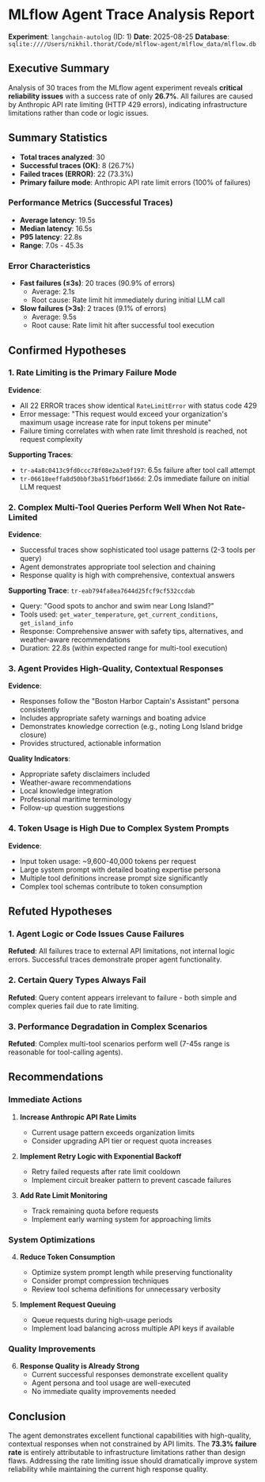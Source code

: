 # MLflow Agent Trace Analysis Report

**Experiment**: `langchain-autolog` (ID: 1)
**Date**: 2025-08-25
**Database**: `sqlite:////Users/nikhil.thorat/Code/mlflow-agent/mlflow_data/mlflow.db`

## Executive Summary

Analysis of 30 traces from the MLflow agent experiment reveals **critical reliability issues** with a success rate of only **26.7%**. All failures are caused by Anthropic API rate limiting (HTTP 429 errors), indicating infrastructure limitations rather than code or logic issues.

## Summary Statistics

- **Total traces analyzed**: 30
- **Successful traces (OK)**: 8 (26.7%)
- **Failed traces (ERROR)**: 22 (73.3%)
- **Primary failure mode**: Anthropic API rate limit errors (100% of failures)

### Performance Metrics (Successful Traces)
- **Average latency**: 19.5s
- **Median latency**: 16.5s
- **P95 latency**: 22.8s
- **Range**: 7.0s - 45.3s

### Error Characteristics
- **Fast failures (≤3s)**: 20 traces (90.9% of errors)
  - Average: 2.1s
  - Root cause: Rate limit hit immediately during initial LLM call
- **Slow failures (>3s)**: 2 traces (9.1% of errors) 
  - Average: 9.5s
  - Root cause: Rate limit hit after successful tool execution

## Confirmed Hypotheses

### 1. **Rate Limiting is the Primary Failure Mode**
**Evidence**: 
- All 22 ERROR traces show identical `RateLimitError` with status code 429
- Error message: "This request would exceed your organization's maximum usage increase rate for input tokens per minute"
- Failure timing correlates with when rate limit threshold is reached, not request complexity

**Supporting Traces**: 
- `tr-a4a8c0413c9fd0ccc78f08e2a3e0f197`: 6.5s failure after tool call attempt
- `tr-06618eeffa8d50bbf3ba51fb6df1b66d`: 2.0s immediate failure on initial LLM request

### 2. **Complex Multi-Tool Queries Perform Well When Not Rate-Limited**
**Evidence**:
- Successful traces show sophisticated tool usage patterns (2-3 tools per query)
- Agent demonstrates appropriate tool selection and chaining
- Response quality is high with comprehensive, contextual answers

**Supporting Trace**: `tr-eab794fa8ea7644d25fcf9cf532ccdab`
- Query: "Good spots to anchor and swim near Long Island?"
- Tools used: `get_water_temperature`, `get_current_conditions`, `get_island_info`
- Response: Comprehensive answer with safety tips, alternatives, and weather-aware recommendations
- Duration: 22.8s (within expected range for multi-tool execution)

### 3. **Agent Provides High-Quality, Contextual Responses**
**Evidence**: 
- Responses follow the "Boston Harbor Captain's Assistant" persona consistently
- Includes appropriate safety warnings and boating advice
- Demonstrates knowledge correction (e.g., noting Long Island bridge closure)
- Provides structured, actionable information

**Quality Indicators**:
- Appropriate safety disclaimers included
- Weather-aware recommendations
- Local knowledge integration
- Professional maritime terminology
- Follow-up question suggestions

### 4. **Token Usage is High Due to Complex System Prompts**
**Evidence**:
- Input token usage: ~9,600-40,000 tokens per request
- Large system prompt with detailed boating expertise persona
- Multiple tool definitions increase prompt size significantly
- Complex tool schemas contribute to token consumption

## Refuted Hypotheses

### 1. **Agent Logic or Code Issues Cause Failures**
**Refuted**: All failures trace to external API limitations, not internal logic errors. Successful traces demonstrate proper agent functionality.

### 2. **Certain Query Types Always Fail**
**Refuted**: Query content appears irrelevant to failure - both simple and complex queries fail due to rate limiting.

### 3. **Performance Degradation in Complex Scenarios**
**Refuted**: Complex multi-tool scenarios perform well (7-45s range is reasonable for tool-calling agents).

## Recommendations

### Immediate Actions
1. **Increase Anthropic API Rate Limits**
   - Current usage pattern exceeds organization limits
   - Consider upgrading API tier or request quota increases

2. **Implement Retry Logic with Exponential Backoff**
   - Retry failed requests after rate limit cooldown
   - Implement circuit breaker pattern to prevent cascade failures

3. **Add Rate Limit Monitoring**
   - Track remaining quota before requests
   - Implement early warning system for approaching limits

### System Optimizations
4. **Reduce Token Consumption**
   - Optimize system prompt length while preserving functionality
   - Consider prompt compression techniques
   - Review tool schema definitions for unnecessary verbosity

5. **Implement Request Queuing**
   - Queue requests during high-usage periods
   - Implement load balancing across multiple API keys if available

### Quality Improvements
6. **Response Quality is Already Strong**
   - Current successful responses demonstrate excellent quality
   - Agent persona and tool usage are well-executed
   - No immediate quality improvements needed

## Conclusion

The agent demonstrates excellent functional capabilities with high-quality, contextual responses when not constrained by API limits. The **73.3% failure rate** is entirely attributable to infrastructure limitations rather than design flaws. Addressing the rate limiting issue should dramatically improve system reliability while maintaining the current high response quality.